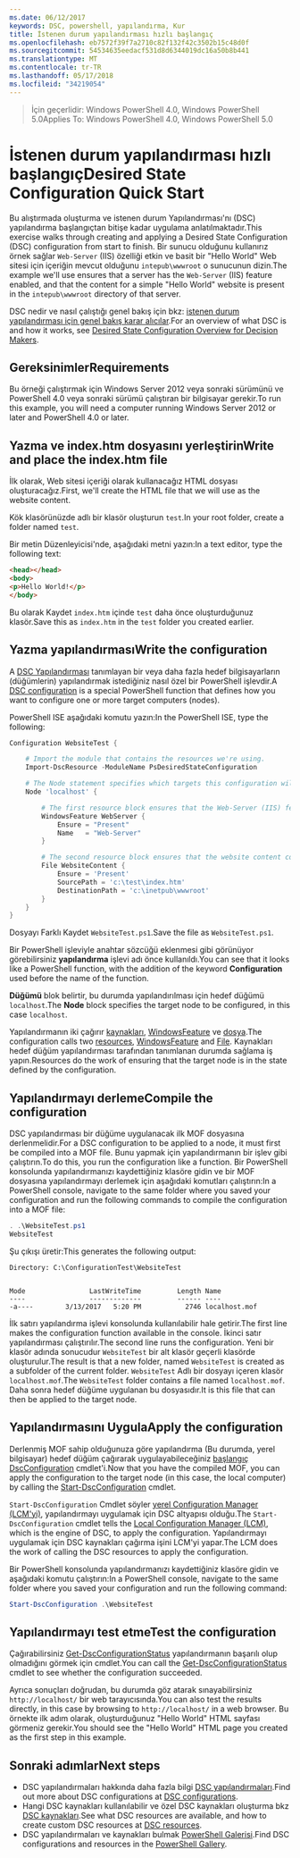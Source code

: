 ```yaml
---
ms.date: 06/12/2017
keywords: DSC, powershell, yapılandırma, Kur
title: İstenen durum yapılandırması hızlı başlangıç
ms.openlocfilehash: eb7572f39f7a2710c82f132f42c3502b15c48d0f
ms.sourcegitcommit: 54534635eedacf531d8d6344019dc16a50b8b441
ms.translationtype: MT
ms.contentlocale: tr-TR
ms.lasthandoff: 05/17/2018
ms.locfileid: "34219054"
---
```

> <span data-ttu-id="3f816-103">İçin geçerlidir: Windows PowerShell 4.0, Windows PowerShell 5.0</span><span class="sxs-lookup"><span data-stu-id="3f816-103">Applies To: Windows PowerShell 4.0, Windows PowerShell 5.0</span></span>

# <a name="desired-state-configuration-quick-start"></a><span data-ttu-id="3f816-104">İstenen durum yapılandırması hızlı başlangıç</span><span class="sxs-lookup"><span data-stu-id="3f816-104">Desired State Configuration Quick Start</span></span>

<span data-ttu-id="3f816-105">Bu alıştırmada oluşturma ve istenen durum Yapılandırması'nı (DSC) yapılandırma başlangıçtan bitişe kadar uygulama anlatılmaktadır.</span><span class="sxs-lookup"><span data-stu-id="3f816-105">This exercise walks through creating and applying a Desired State Configuration (DSC) configuration from start to finish.</span></span>
<span data-ttu-id="3f816-106">Bir sunucu olduğunu kullanırız örnek sağlar `Web-Server` (IIS) özelliği etkin ve basit bir "Hello World" Web sitesi için içeriğin mevcut olduğunu `intepub\wwwroot` o sunucunun dizin.</span><span class="sxs-lookup"><span data-stu-id="3f816-106">The example we'll use ensures that a server has the `Web-Server` (IIS) feature enabled, and that the content for a simple "Hello World" website is present in the `intepub\wwwroot` directory of that server.</span></span>

<span data-ttu-id="3f816-107">DSC nedir ve nasıl çalıştığı genel bakış için bkz: [istenen durum yapılandırması için genel bakış karar alıcılar](decisionMaker.md).</span><span class="sxs-lookup"><span data-stu-id="3f816-107">For an overview of what DSC is and how it works, see [Desired State Configuration Overview for Decision Makers](decisionMaker.md).</span></span>

## <a name="requirements"></a><span data-ttu-id="3f816-108">Gereksinimler</span><span class="sxs-lookup"><span data-stu-id="3f816-108">Requirements</span></span>

<span data-ttu-id="3f816-109">Bu örneği çalıştırmak için Windows Server 2012 veya sonraki sürümünü ve PowerShell 4.0 veya sonraki sürümü çalıştıran bir bilgisayar gerekir.</span><span class="sxs-lookup"><span data-stu-id="3f816-109">To run this example, you will need a computer running Windows Server 2012 or later and PowerShell 4.0 or later.</span></span>

## <a name="write-and-place-the-indexhtm-file"></a><span data-ttu-id="3f816-110">Yazma ve index.htm dosyasını yerleştirin</span><span class="sxs-lookup"><span data-stu-id="3f816-110">Write and place the index.htm file</span></span>

<span data-ttu-id="3f816-111">İlk olarak, Web sitesi içeriği olarak kullanacağız HTML dosyası oluşturacağız.</span><span class="sxs-lookup"><span data-stu-id="3f816-111">First, we'll create the HTML file that we will use as the website content.</span></span>

<span data-ttu-id="3f816-112">Kök klasörünüzde adlı bir klasör oluşturun `test`.</span><span class="sxs-lookup"><span data-stu-id="3f816-112">In your root folder, create a folder named `test`.</span></span>

<span data-ttu-id="3f816-113">Bir metin Düzenleyicisi'nde, aşağıdaki metni yazın:</span><span class="sxs-lookup"><span data-stu-id="3f816-113">In a text editor, type the following text:</span></span>

```html
<head></head>
<body>
<p>Hello World!</p>
</body>
```

<span data-ttu-id="3f816-114">Bu olarak Kaydet `index.htm` içinde `test` daha önce oluşturduğunuz klasör.</span><span class="sxs-lookup"><span data-stu-id="3f816-114">Save this as `index.htm` in the `test` folder you created earlier.</span></span>

## <a name="write-the-configuration"></a><span data-ttu-id="3f816-115">Yazma yapılandırması</span><span class="sxs-lookup"><span data-stu-id="3f816-115">Write the configuration</span></span>

<span data-ttu-id="3f816-116">A [DSC Yapılandırması](configurations.md) tanımlayan bir veya daha fazla hedef bilgisayarların (düğümlerin) yapılandırmak istediğiniz nasıl özel bir PowerShell işlevdir.</span><span class="sxs-lookup"><span data-stu-id="3f816-116">A [DSC configuration](configurations.md) is a special PowerShell function that defines how you want to configure one or more target computers (nodes).</span></span>

<span data-ttu-id="3f816-117">PowerShell ISE aşağıdaki komutu yazın:</span><span class="sxs-lookup"><span data-stu-id="3f816-117">In the PowerShell ISE, type the following:</span></span>

```powershell
Configuration WebsiteTest {

    # Import the module that contains the resources we're using.
    Import-DscResource -ModuleName PsDesiredStateConfiguration

    # The Node statement specifies which targets this configuration will be applied to.
    Node 'localhost' {

        # The first resource block ensures that the Web-Server (IIS) feature is enabled.
        WindowsFeature WebServer {
            Ensure = "Present"
            Name   = "Web-Server"
        }

        # The second resource block ensures that the website content copied to the website root folder.
        File WebsiteContent {
            Ensure = 'Present'
            SourcePath = 'c:\test\index.htm'
            DestinationPath = 'c:\inetpub\wwwroot'
        }
    }
}
```

<span data-ttu-id="3f816-118">Dosyayı Farklı Kaydet `WebsiteTest.ps1`.</span><span class="sxs-lookup"><span data-stu-id="3f816-118">Save the file as `WebsiteTest.ps1`.</span></span>

<span data-ttu-id="3f816-119">Bir PowerShell işleviyle anahtar sözcüğü eklenmesi gibi görünüyor görebilirsiniz **yapılandırma** işlevi adı önce kullanıldı.</span><span class="sxs-lookup"><span data-stu-id="3f816-119">You can see that it looks like a PowerShell function, with the addition of the keyword **Configuration** used before the name of the function.</span></span>

<span data-ttu-id="3f816-120">**Düğümü** blok belirtir, bu durumda yapılandırılması için hedef düğümü `localhost`.</span><span class="sxs-lookup"><span data-stu-id="3f816-120">The **Node** block specifies the target node to be configured, in this case `localhost`.</span></span>

<span data-ttu-id="3f816-121">Yapılandırmanın iki çağırır [kaynakları](resources.md), [WindowsFeature](windowsFeatureResource.md) ve [dosya](fileResource.md).</span><span class="sxs-lookup"><span data-stu-id="3f816-121">The configuration calls two [resources](resources.md), [WindowsFeature](windowsFeatureResource.md) and [File](fileResource.md).</span></span>
<span data-ttu-id="3f816-122">Kaynakları hedef düğüm yapılandırması tarafından tanımlanan durumda sağlama iş yapın.</span><span class="sxs-lookup"><span data-stu-id="3f816-122">Resources do the work of ensuring that the target node is in the state defined by the configuration.</span></span>

## <a name="compile-the-configuration"></a><span data-ttu-id="3f816-123">Yapılandırmayı derleme</span><span class="sxs-lookup"><span data-stu-id="3f816-123">Compile the configuration</span></span>

<span data-ttu-id="3f816-124">DSC yapılandırması bir düğüme uygulanacak ilk MOF dosyasına derlenmelidir.</span><span class="sxs-lookup"><span data-stu-id="3f816-124">For a DSC configuration to be applied to a node, it must first be compiled into a MOF file.</span></span>
<span data-ttu-id="3f816-125">Bunu yapmak için yapılandırmanın bir işlev gibi çalıştırın.</span><span class="sxs-lookup"><span data-stu-id="3f816-125">To do this, you run the configuration like a function.</span></span>
<span data-ttu-id="3f816-126">Bir PowerShell konsolunda yapılandırmanızı kaydettiğiniz klasöre gidin ve bir MOF dosyasına yapılandırmayı derlemek için aşağıdaki komutları çalıştırın:</span><span class="sxs-lookup"><span data-stu-id="3f816-126">In a PowerShell console, navigate to the same folder where you saved your configuration and run the following commands to compile the configuration into a MOF file:</span></span>

```powershell
. .\WebsiteTest.ps1
WebsiteTest
```

<span data-ttu-id="3f816-127">Şu çıkışı üretir:</span><span class="sxs-lookup"><span data-stu-id="3f816-127">This generates the following output:</span></span>

```
Directory: C:\ConfigurationTest\WebsiteTest


Mode                LastWriteTime         Length Name
----                -------------         ------ ----
-a----        3/13/2017   5:20 PM           2746 localhost.mof
```

<span data-ttu-id="3f816-128">İlk satırı yapılandırma işlevi konsolunda kullanılabilir hale getirir.</span><span class="sxs-lookup"><span data-stu-id="3f816-128">The first line makes the configuration function available in the console.</span></span>
<span data-ttu-id="3f816-129">İkinci satır yapılandırması çalıştırılır.</span><span class="sxs-lookup"><span data-stu-id="3f816-129">The second line runs the configuration.</span></span>
<span data-ttu-id="3f816-130">Yeni bir klasör adında sonucudur `WebsiteTest` bir alt klasör geçerli klasörde oluşturulur.</span><span class="sxs-lookup"><span data-stu-id="3f816-130">The result is that a new folder, named `WebsiteTest` is created as a subfolder of the current folder.</span></span>
<span data-ttu-id="3f816-131">`WebsiteTest` Adlı bir dosyayı içeren klasör `localhost.mof`.</span><span class="sxs-lookup"><span data-stu-id="3f816-131">The `WebsiteTest` folder contains a file named `localhost.mof`.</span></span>
<span data-ttu-id="3f816-132">Daha sonra hedef düğüme uygulanan bu dosyasıdır.</span><span class="sxs-lookup"><span data-stu-id="3f816-132">It is this file that can then be applied to the target node.</span></span>

## <a name="apply-the-configuration"></a><span data-ttu-id="3f816-133">Yapılandırmasını Uygula</span><span class="sxs-lookup"><span data-stu-id="3f816-133">Apply the configuration</span></span>

<span data-ttu-id="3f816-134">Derlenmiş MOF sahip olduğunuza göre yapılandırma (Bu durumda, yerel bilgisayar) hedef düğüm çağırarak uygulayabileceğiniz [başlangıç DscConfiguration](/reference/5.1/PSDesiredStateConfiguration/Start-DscConfiguration) cmdlet'i.</span><span class="sxs-lookup"><span data-stu-id="3f816-134">Now that you have the compiled MOF, you can apply the configuration to the target node (in this case, the local computer) by calling the [Start-DscConfiguration](/reference/5.1/PSDesiredStateConfiguration/Start-DscConfiguration) cmdlet.</span></span>

<span data-ttu-id="3f816-135">`Start-DscConfiguration` Cmdlet söyler [yerel Configuration Manager (LCM'yi)](metaConfig.md), yapılandırmayı uygulamak için DSC altyapısı olduğu.</span><span class="sxs-lookup"><span data-stu-id="3f816-135">The `Start-DscConfiguration` cmdlet tells the [Local Configuration Manager (LCM)](metaConfig.md), which is the engine of DSC, to apply the configuration.</span></span>
<span data-ttu-id="3f816-136">Yapılandırmayı uygulamak için DSC kaynakları çağırma işini LCM'yi yapar.</span><span class="sxs-lookup"><span data-stu-id="3f816-136">The LCM does the work of calling the DSC resources to apply the configuration.</span></span>

<span data-ttu-id="3f816-137">Bir PowerShell konsolunda yapılandırmanızı kaydettiğiniz klasöre gidin ve aşağıdaki komutu çalıştırın:</span><span class="sxs-lookup"><span data-stu-id="3f816-137">In a PowerShell console, navigate to the same folder where you saved your configuration and run the following command:</span></span>

```powershell
Start-DscConfiguration .\WebsiteTest
```

## <a name="test-the-configuration"></a><span data-ttu-id="3f816-138">Yapılandırmayı test etme</span><span class="sxs-lookup"><span data-stu-id="3f816-138">Test the configuration</span></span>

<span data-ttu-id="3f816-139">Çağırabilirsiniz [Get-DscConfigurationStatus](/reference/5.1/PSDesiredStateConfiguration/Get-DscConfigurationStatus) yapılandırmanın başarılı olup olmadığını görmek için cmdlet.</span><span class="sxs-lookup"><span data-stu-id="3f816-139">You can call the [Get-DscConfigurationStatus](/reference/5.1/PSDesiredStateConfiguration/Get-DscConfigurationStatus) cmdlet to see whether the configuration succeeded.</span></span>

<span data-ttu-id="3f816-140">Ayrıca sonuçları doğrudan, bu durumda göz atarak sınayabilirsiniz `http://localhost/` bir web tarayıcısında.</span><span class="sxs-lookup"><span data-stu-id="3f816-140">You can also test the results directly, in this case by browsing to `http://localhost/` in a web browser.</span></span>
<span data-ttu-id="3f816-141">Bu örnekte ilk adım olarak, oluşturduğunuz "Hello World" HTML sayfası görmeniz gerekir.</span><span class="sxs-lookup"><span data-stu-id="3f816-141">You should see the "Hello World" HTML page you created as the first step in this example.</span></span>

## <a name="next-steps"></a><span data-ttu-id="3f816-142">Sonraki adımlar</span><span class="sxs-lookup"><span data-stu-id="3f816-142">Next steps</span></span>

- <span data-ttu-id="3f816-143">DSC yapılandırmaları hakkında daha fazla bilgi [DSC yapılandırmaları](configurations.md).</span><span class="sxs-lookup"><span data-stu-id="3f816-143">Find out more about DSC configurations at [DSC configurations](configurations.md).</span></span>
- <span data-ttu-id="3f816-144">Hangi DSC kaynakları kullanılabilir ve özel DSC kaynakları oluşturma bkz [DSC kaynakları](resources.md).</span><span class="sxs-lookup"><span data-stu-id="3f816-144">See what DSC resources are available, and how to create custom DSC resources at [DSC resources](resources.md).</span></span>
- <span data-ttu-id="3f816-145">DSC yapılandırmaları ve kaynakları bulmak [PowerShell Galerisi](https://www.powershellgallery.com/).</span><span class="sxs-lookup"><span data-stu-id="3f816-145">Find DSC configurations and resources in the [PowerShell Gallery](https://www.powershellgallery.com/).</span></span>
